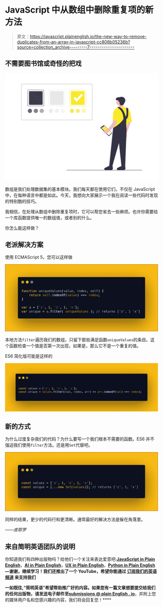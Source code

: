 # JavaScript 中从数组中删除重复项的新方法

> 原文：<https://javascript.plainenglish.io/the-new-way-to-remove-duplicates-from-an-array-in-javascript-cc806b05236b?source=collection_archive---------7----------------------->

## 不需要图书馆或奇怪的把戏

![](img/15939639860c03b9467a2519bbed5d1e.png)

数组是我们处理数据集的基本模块。我们每天都在使用它们，不仅在 JavaScript 中，在每种语言中都是如此。今天，我想向大家展示一个我在阅读一些代码时发现的特别酷的技巧。

我相信，在处理从数组中删除重复项时，它可以帮您省去一些麻烦。也许你需要给一个库函数提供唯一的数组值，或者别的什么。

你怎么能这样做？

## 老派解决方案

使用 ECMAScript 5，您可以这样做

![](img/2bd4566e7faf41b6a6ee30360db2dfb6.png)

本地方法`filter`遍历我们的数组，只留下那些满足函数`uniqueValues`的条目。这个函数检查一个值是否第一次出现，如果是，那么它不是一个重复的值。

ES6 简化版可能是这样的

![](img/c5c231a3406456a2827dbdf11098d136.png)

## 新的方式

为什么过度复杂我们的代码？为什么要写一个我们根本不需要的函数。ES6 并不强迫我们使用`filter`方法。还是用`Set`代替吧。

![](img/cd5ba6c8ee50ecc6c31ff929c26c91d6.png)

同样的结果，更少的代码行和更清晰。通常最好的解决方法是躲在角落里。

——*皮耶罗*

## 来自简明英语团队的说明

你知道我们有四种出版物吗？给他们一个关注来表达爱意吧:[**JavaScript in Plain English**](https://medium.com/javascript-in-plain-english)，[**AI in Plain English**](https://medium.com/ai-in-plain-english)，[**UX in Plain English**](https://medium.com/ux-in-plain-english)，[**Python in Plain English**](https://medium.com/python-in-plain-english)**—谢谢，继续学习！我们还推出了一个 YouTube，希望你能通过 [**订阅我们的英语频道**](https://www.youtube.com/channel/UCtipWUghju290NWcn8jhyAw) 来支持我们**

**一如既往,“简明英语”希望帮助推广好的内容。如果您有一篇文章想要提交给我们的任何出版物，请发送电子邮件至[**submissions @ plain English . io**](mailto:submissions@plainenglish.io)**，并附上您的媒体用户名和您感兴趣的内容，我们将会回复您！****